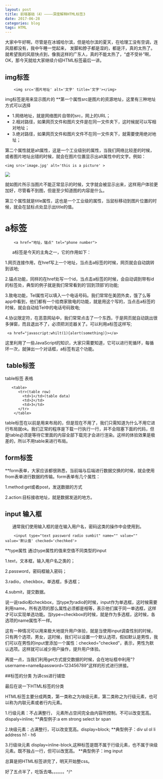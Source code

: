 ```yaml
---
layout: post
title: 前端基础（4）————深度解释HTML标签3
date: 2017-06-28
categories: blog
tags: HTML 
---
```


大家中午好啊，尽管是在冰城哈尔滨，但是哈尔滨的夏天，在哈理工没有空调，连风扇都没有，我中午睡一觉起来， 发脚和脖子都是湿的，都是汗，真的太热了。
就希望我的风扇快点到，像我这样的广东人，真的不能太热了，“虚不受补”啊，OK，那今天就给大家继续介绍HTML标签最后一讲。

## img标签

        <img src='图片地址' alt='文字' title='文字'></img>

img标签是用来显示图片的
**第一个属性src是图片的资源地址，这里有三种地址方式可以选择
* 1.网络地址，就是网络图片自带的src，网上的URL；
* 2.相对路径，如果网页文件和图片文件是在同一文件夹下，这时候就可以写相对地址；
* 3.绝对路径，如果网页文件和图片文件不在同一文件夹下，就需要使用绝对地址；

第二个属性就是alt属性，这是一个工业级别的属性，当我们网络比较差的时候，或者图片地址出错的时候，就会在图片位置显示出alt属性中的文字。例如：

    <img src='image.jpg' alt='this is a picture' >

<img src="https://ojlty2hua.qnssl.com/image-1498637653150-5o2V6I63LlBORw==.PNG?imageView2/5/w/200/h/200/format/jpg/q/75|imageslim" >

就如图片所示当图片不能正常显示的时候，文字就会被显示出来，这样用户体验更加好，尽管看不到图，但是至少知道图的内容是什么。

第三个属性就是title属性，这也是一个工业级的属性，当鼠标移动到图片位置的时候，就会在鼠标点处显示出title的值。

# a标签 

        <a href="地址，锚点" tel="phone number">
      
a标签是今天的主角之一，它的作用如下：

1.网页连接作用，在href写上一个地址，当点击a标签的时候，网页就会自动跳转到该地;

2.锚点功能，同样的在href处写一个id，当点击a标签的时候，会自动调到带有id的标签处，典型的例子就是我们常常看到的‘回到顶部’的功能;

3.致电功能，Tel属性可以填入一个电话号码。我们常常在美团外卖，饿了么等app中看到，他们都有一个给商家致电的功能，就是用这个写的，当点击a标签的时候，就会自动给Tel中的电话号码致电;

4.协议限定符，在恶意网站中，我们常常点击了一个东西，于是网页就自动跳出很多弹窗，而且退出不了，必须把浏览器关了。可以利用a标签这样写;

     <a href="javascript:whilt(1){alert(something)}></a>


这里利用了一些JavaScript的知识，大家只需要知道，它可以进行死循环，每循环一次，就弹出一个对话框，a标签有这个功能。

##  table标签
table标签 表格 
       
       <table>
          <tr>(table row)
            <td>1</td>(table data)
            <td>2</td>
            <td>3</td>
          </tr>
        </table>

table标签在以前是用来布局的，但是现在不用了，我们只需知道为什么不用它进行布局就ok。我们正常的程序是下载一行执行一行，并不会阻塞下面的代码，但是table必须是等待它里面的内容全部下载完才会进行渲染。这样的体验效果是极差的，所以不用table来进行布局。

## form标签

**form表单，大家应该都很熟悉，当前端与后端进行数据交换的时候，就会使用from表单进行数据的传输。form表单有几个属性：

1.method:get或者post，发送数据的方式 

2.action:目标接收地址，就是数据发送的地方。

## input 输入框
      
通常我们使用输入框的是在输入用户名，密码这类的操作中会使用到。
        
        <input type="text password radio sumbit" name="" value="" value='默认值' checked='chechked'>

**type属性 通过type属性的值来空值不同类型的input

1.text，文本框，输入用户名之类的；

2.password，密码框输入密码；

3.radio，checkbox，单选框，多选框；

4.submit，提交数据。


说一说radio和checkbox，当type为radio的时候，input作为单选框，这时候需要利用name，所有选项的那么属性必须都是相等，表示他们属于同一单选框，这样才可以实现单选功能。当type=checkbox的时候，就是作为多选框，这时候，各选项的name属性不一样。

这有一种情况可以用来极大地提升用户体验，就是当使用input调查性别的时候，只有两个选项，男女，这时候，我们可以设置一个默认选项，假如默认是男性，我们可以在男性的input里添加一个属性：checked="checked"，表示，男性为默认选项。这样就可以减少用户操作，提升用户体验。

再提一点，当我们利用get方式提交数据的时候，会在地址框中利用"?username=name&password=123456789"这样的形式进行拼接。


##标签的分类 为讲css进行铺垫

最后在说一下HTML标签的分类

HTML标签主要分成两类，第一类称之为块级元素，第二类称之为行级元素，也可以称为内联元素或者行内元素。

1.行级元素：不占满整行， 元素所占空间完全由内容所控制。不可以改变宽高。dispaly=inline;
**典型例子:a em strong select  br span

2.块级元素：占满整行，可以改变宽高。display=block;
**典型例子：div ul ol li address h1 - h6

3.行级块元素 display=inline-block,这种标签是既不属于行级元素，也不属于块级元素。既不独占一行，但可以改宽高。
**典型例子：img input

总算是把HTML标签讲完了，明天开始整css。

好了五点半了，吃饭去咯。。。。。。^\/^





